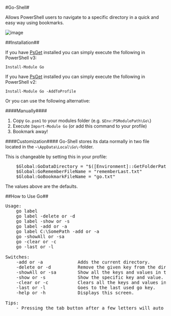 #Go-Shell#

Allows PowerShell users to navigate to a specific directory in a quick and easy way using bookmarks.

![image](https://dl.dropboxusercontent.com/u/38619078/images/Go-Shell.gif)

##Installation##

If you have [PsGet](http://psget.net/) installed you can simply execute the following in PowerShell v3:

	Install-Module Go

If you have [PsGet](http://psget.net/) installed you can simply execute the following in PowerShell v2:

	Install-Module Go -AddToProfile 

Or you can use the following alternative:

####Manually####

1. Copy `Go.psm1` to your modules folder (e.g. `$Env:PSModulePath\Go\`)
2. Execute `Import-Module Go` (or add this command to your profile)
3. Bookmark away!

####Customization####
Go-Shell stores its data normally in two file located in the `~\AppData\Local\Go\`-folder.

This is changeable by setting this in your profile:
<pre>
	$Global:GoDataDirectory = "$([Environment]::GetFolderPath('LocalApplicationData'))\Go\"
	$Global:GoRememberFileName = "rememberLast.txt"
	$Global:GoBookmarkFileName = "go.txt"
</pre>

The values above are the defaults.

##How to Use Go##

<pre>Usage:
    go label
    go label -delete or -d
    go label -show or -s
    go label -add or -a
    go label C:\SomePath -add or -a
    go -showAll or -sa
    go -clear or -c
    go -last or -l

Switches:
    -add or -a             Adds the current directory.
    -delete or -d          Remove the given key from the directory.
    -showAll or -sa        Show all the keys and values in the directory.
    -show or -s            Show the specific key and value.
    -clear or -c           Clears all the keys and values in the directory.
    -last or -l            Goes to the last used go key.
    -help or -h            Displays this screen.

Tips:
    - Pressing the tab button after a few letters will auto fill the rest of the bookmark keyword.</pre>
